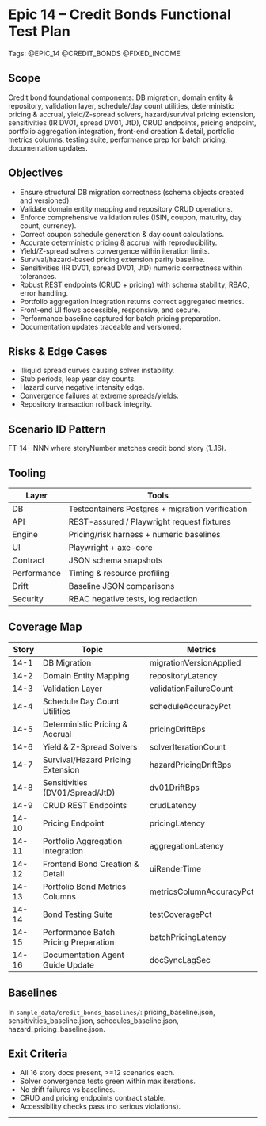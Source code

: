 # Epic 14 – Credit Bonds Functional Test Plan

Tags: @EPIC_14 @CREDIT_BONDS @FIXED_INCOME

## Scope
Credit bond foundational components: DB migration, domain entity & repository, validation layer, schedule/day count utilities, deterministic pricing & accrual, yield/Z-spread solvers, hazard/survival pricing extension, sensitivities (IR DV01, spread DV01, JtD), CRUD endpoints, pricing endpoint, portfolio aggregation integration, front-end creation & detail, portfolio metrics columns, testing suite, performance prep for batch pricing, documentation updates.

## Objectives
- Ensure structural DB migration correctness (schema objects created and versioned).
- Validate domain entity mapping and repository CRUD operations.
- Enforce comprehensive validation rules (ISIN, coupon, maturity, day count, currency).
- Correct coupon schedule generation & day count calculations.
- Accurate deterministic pricing & accrual with reproducibility.
- Yield/Z-spread solvers convergence within iteration limits.
- Survival/hazard-based pricing extension parity baseline.
- Sensitivities (IR DV01, spread DV01, JtD) numeric correctness within tolerances.
- Robust REST endpoints (CRUD + pricing) with schema stability, RBAC, error handling.
- Portfolio aggregation integration returns correct aggregated metrics.
- Front-end UI flows accessible, responsive, and secure.
- Performance baseline captured for batch pricing preparation.
- Documentation updates traceable and versioned.

## Risks & Edge Cases
- Illiquid spread curves causing solver instability.
- Stub periods, leap year day counts.
- Hazard curve negative intensity edge.
- Convergence failures at extreme spreads/yields.
- Repository transaction rollback integrity.

## Scenario ID Pattern
FT-14-<storyNumber>-NNN where storyNumber matches credit bond story (1..16).

## Tooling
| Layer | Tools |
|-------|-------|
| DB | Testcontainers Postgres + migration verification |
| API | REST-assured / Playwright request fixtures |
| Engine | Pricing/risk harness + numeric baselines |
| UI | Playwright + axe-core |
| Contract | JSON schema snapshots |
| Performance | Timing & resource profiling |
| Drift | Baseline JSON comparisons |
| Security | RBAC negative tests, log redaction |

## Coverage Map
| Story | Topic | Metrics |
|-------|-------|---------|
| 14-1 | DB Migration | migrationVersionApplied |
| 14-2 | Domain Entity Mapping | repositoryLatency |
| 14-3 | Validation Layer | validationFailureCount |
| 14-4 | Schedule Day Count Utilities | scheduleAccuracyPct |
| 14-5 | Deterministic Pricing & Accrual | pricingDriftBps |
| 14-6 | Yield & Z-Spread Solvers | solverIterationCount |
| 14-7 | Survival/Hazard Pricing Extension | hazardPricingDriftBps |
| 14-8 | Sensitivities (DV01/Spread/JtD) | dv01DriftBps |
| 14-9 | CRUD REST Endpoints | crudLatency |
| 14-10 | Pricing Endpoint | pricingLatency |
| 14-11 | Portfolio Aggregation Integration | aggregationLatency |
| 14-12 | Frontend Bond Creation & Detail | uiRenderTime |
| 14-13 | Portfolio Bond Metrics Columns | metricsColumnAccuracyPct |
| 14-14 | Bond Testing Suite | testCoveragePct |
| 14-15 | Performance Batch Pricing Preparation | batchPricingLatency |
| 14-16 | Documentation Agent Guide Update | docSyncLagSec |

## Baselines
In `sample_data/credit_bonds_baselines/`: pricing_baseline.json, sensitivities_baseline.json, schedules_baseline.json, hazard_pricing_baseline.json.

## Exit Criteria
- All 16 story docs present, >=12 scenarios each.
- Solver convergence tests green within max iterations.
- No drift failures vs baselines.
- CRUD and pricing endpoints contract stable.
- Accessibility checks pass (no serious violations).

---
